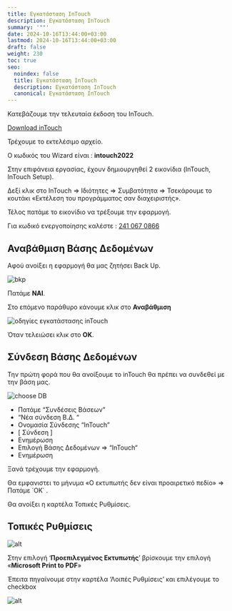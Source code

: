```yaml
---
title: Εγκατάσταση InTouch
description: Εγκατάσταση InTouch
summary: '""'
date: 2024-10-16T13:44:00+03:00
lastmod: 2024-10-16T13:44:00+03:00
draft: false
weight: 230
toc: true
seo:
  noindex: false
  title: Εγκατάσταση InTouch
  description: Εγκατάσταση InTouch
  canonical: Εγκατάσταση InTouch
---
```

Κατεβάζουμε την τελευταία έκδοση του InTouch.

[Download inTouch](https://update.intouch.gr/versions/Intouch%20Setup%206.99.759%20-%202024.07.18.14.30.exe)

Τρέχουμε το εκτελέσιμο αρχείο. 

Ο κωδικός του Wizard είναι :  **intouch2022**

Στην επιφάνεια εργασίας, έχουν δημιουργηθεί 2 εικονίδια (InTouch, InTouch Setup).

Δεξί κλικ στο InTouch => Ιδιότητες => Συμβατότητα => Τσεκάρουμε το κουτάκι «Εκτέλεση του προγράμματος σαν διαχειριστής».

Τέλος πατάμε το εικονίδιο να τρέξουμε την εφαρμογή.

Για κωδικό ενεργοποίησης καλέστε : [241 067 0866](tel:+302410670866)

## Αναβάθμιση Βάσης Δεδομένων

Αφού ανοίξει η εφαρμογή θα μας ζητήσει Back Up.

![bkp](/images/001.png "backup")

Πατάμε **ΝΑΙ**.

Στο επόμενο παράθυρο κάνουμε κλικ στο **Αναβάθμιση**

![οδηγίες εγκατάστασης inTouch](/images/002.jpg "οδηγίες εγκατάστασης inTouch")

Όταν τελειώσει κλικ στο **ΟΚ**.

## Σύνδεση Βάσης Δεδομένων

Την πρώτη φορά που θα ανοίξουμε το inTouch θα πρέπει να συνδεθεί με την βάση μας.

![choose DB](/images/003.png "choose DB")

* Πατάμε “Συνδέσεις Βάσεων”
* “Νέα σύνδεση Β.Δ. “
* Ονομασία Σύνδεσης “InTouch”
* \[ Σύνδεση ] 
* Ενημέρωση
* Επιλογή Βάσης Δεδομένων   => “InTouch“
* Ενημέρωση

Ξανά τρέχουμε την εφαρμογή.

Θα εμφανιστει το μήνυμα «Ο εκτυπωτής δεν είναι προαιρετικό πεδίο» => Πατάμε ΄ΟΚ΄ .

Θα ανοίξει η καρτέλα Τοπικές Ρυθμίσεις.

## Τοπικές Ρυθμίσεις

![alt](/images/004.jpg "alt")

Στην επιλογή ‘**Προεπιλεγμένος Εκτυπωτής**’ βρίσκουμε την επιλογή «**Microsoft Print to PDF**»

Έπειτα πηγαίνουμε στην καρτέλα ‘Λοιπές Ρυθμίσεις’  και επιλέγουμε το checkbox 

![alt](/images/005.jpg "alt")
